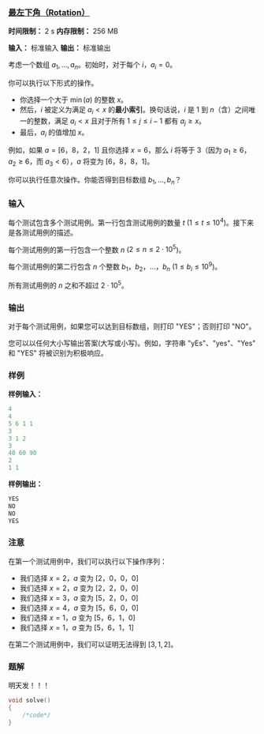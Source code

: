 ### [最左下角（Rotation）](https://codeforces.com/contest/2128/problem/C)

**时间限制：** 2 s
**内存限制：** 256 MB

**输入：** 标准输入
**输出：** 标准输出



考虑一个数组 $a_1, \ldots, a_n$。初始时，对于每个 $i$，$a_i = 0$。

你可以执行以下形式的操作。

-   你选择一个大于 $\min(a)$ 的整数 $x$。
-   然后，$i$ 被定义为满足 $a_i < x$ 的**最小索引**。换句话说，$i$ 是 $1$ 到 $n$（含）之间唯一的整数，满足 $a_i < x$ 且对于所有 $1 \leq j \leq i-1$ 都有 $a_j \geq x$。
-   最后，$a_i$ 的值增加 $x$。

例如，如果 $a = [6$，$8$，$2$，$1]$ 且你选择 $x = 6$，那么 $i$ 将等于 $3$（因为 $a_1 \geq 6$，$a_2 \geq 6$，而 $a_3 < 6$），$a$ 将变为 $[6$，$8$，$8$，$1]$。

你可以执行任意次操作。你能否得到目标数组 $b_1, \ldots, b_n$？







### 输入

每个测试包含多个测试用例。第一行包含测试用例的数量 $t$ ($1 \le t \le 10^4$)。接下来是各测试用例的描述。

每个测试用例的第一行包含一个整数 $n$ ($2 \leq n \leq 2 \cdot 10^5$)。

每个测试用例的第二行包含 $n$ 个整数 $b_1$，$b_2$，$\ldots$，$b_n$ ($1 \le b_i \le 10^9$)。

所有测试用例的 $n$ 之和不超过 $2 \cdot 10^5$。





### 输出

对于每个测试用例，如果您可以达到目标数组，则打印 "YES"；否则打印 "NO"。

您可以以任何大小写输出答案(大写或小写)。例如，字符串 "yEs"、"yes"、"Yes" 和 "YES" 将被识别为积极响应。

 



### 样例

**样例输入：**

```cpp
4
4
5 6 1 1
3
3 1 2
3
40 60 90
2
1 1
```



**样例输出：**

```cpp
YES
NO
NO
YES
```





### 注意

在第一个测试用例中，我们可以执行以下操作序列：

-   我们选择 $x=2$，$a$ 变为 $[2$，$0$，$0$，$0]$
-   我们选择 $x=2$，$a$ 变为 $[2$，$2$，$0$，$0]$
-   我们选择 $x=3$，$a$ 变为 $[5$，$2$，$0$，$0]$
-   我们选择 $x=4$，$a$ 变为 $[5$，$6$，$0$，$0]$
-   我们选择 $x=1$，$a$ 变为 $[5$，$6$，$1$，$0]$
-   我们选择 $x=1$，$a$ 变为 $[5$，$6$，$1$，$1]$

在第二个测试用例中，我们可以证明无法得到 $[3, 1, 2]$。





### 题解

明天发！！！



```cpp
void solve()
{
	/*code*/
}
```